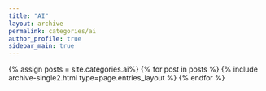 ```yaml
---
title: "AI"
layout: archive
permalink: categories/ai
author_profile: true
sidebar_main: true
---
```



{% assign posts = site.categories.ai%} 
{% for post in posts %} {% include archive-single2.html type=page.entries_layout %} {% endfor %}
